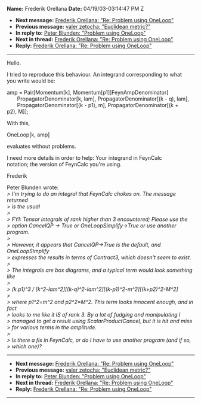**Name:** Frederik Orellana
**Date:** 04/19/03-03:14:47 PM Z

  - **Next message:** [Frederik Orellana: "Re: Problem using
    OneLoop"](0128.html)
  - **Previous message:** [valer zetocha: "Euclidean
    metric?"](0126.html)
  - **In reply to:** [Peter Blunden: "Problem using OneLoop"](0119.html)
  - **Next in thread:** [Frederik Orellana: "Re: Problem using
    OneLoop"](0128.html)
  - **Reply:** [Frederik Orellana: "Re: Problem using
    OneLoop"](0128.html)

-----

Hello.  

I tried to reproduce this behaviour. An integrand corresponding to
what  
you write would be:  

amp = Pair[Momentum[k],
Momentum[p1]]FeynAmpDenominator[  
       PropagatorDenominator[k, lam],
PropagatorDenominator[(k - q), lam],  
       PropagatorDenominator[(k - p1), m],
PropagatorDenominator[(k +  
p2), M]];  

With this,  

OneLoop[k, amp]  

evaluates without problems.  

I need more details in order to help: Your integrand in FeynCalc  
notation; the version of FeynCalc you're using.  

Frederik  

Peter Blunden wrote:  
*\> I'm trying to do an integral that FeynCalc chokes on. The message
returned*  
*\> is the usual*  
*\>*  
*\> FYI: Tensor integrals of rank higher than 3 encountered; Please use
the*  
*\> option CancelQP -\> True or OneLoopSimplify-\>True or use another
program.*  
*\>*  
*\> However, it appears that CancelQP-\>True is the default, and
OneLoopSimplify*  
*\> expresses the results in terms of Contract3, which doesn't seem to
exist.*  
*\>*  
*\> The integrals are box diagrams, and a typical term would look
something like*  
*\>*  
*\> (k.p1)^3 /
[k^2-lam^2][(k-q)^2-lam^2][(k-p1)^2-m^2][(k+p2)^2-M^2]*  
*\>*  
*\> where p1^2=m^2 and p2^2=M^2. This term looks innocent enough, and in
fact*  
*\> looks to me like it IS of rank 3. By a lot of fudging and
manipulating I*  
*\> managed to get a result using ScalarProductCancel, but it is hit and
miss*  
*\> for various terms in the amplitude.*  
*\>*  
*\> Is there a fix in FeynCalc, or do I have to use another program (and
if so,*  
*\> which one)?*  

-----

  - **Next message:** [Frederik Orellana: "Re: Problem using
    OneLoop"](0128.html)
  - **Previous message:** [valer zetocha: "Euclidean
    metric?"](0126.html)
  - **In reply to:** [Peter Blunden: "Problem using OneLoop"](0119.html)
  - **Next in thread:** [Frederik Orellana: "Re: Problem using
    OneLoop"](0128.html)
  - **Reply:** [Frederik Orellana: "Re: Problem using
    OneLoop"](0128.html)

-----

